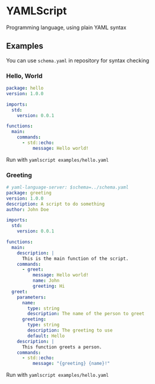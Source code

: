 # YAMLScript

Programming language, using plain YAML syntax

## Examples

You can use `schema.yaml` in repository for syntax checking

### Hello, World

```yaml
package: hello
version: 1.0.0

imports:
  std:
    version: 0.0.1

functions:
  main:
    commands:
      - std::echo:
          message: Hello world!
```

Run with `yamlscript examples/hello.yaml`

### Greeting

```yaml
# yaml-language-server: $schema=../schema.yaml
package: greeting
version: 1.0.0
description: A script to do something
author: John Doe

imports:
  std:
    version: 0.0.1

functions:
  main:
    description: |
      This is the main function of the script.
    commands:
      - greet:
          message: Hello world!
          name: John
          greeting: Hi
  greet:
    parameters:
      name:
        type: string
        description: The name of the person to greet
      greeting:
        type: string
        description: The greeting to use
        default: Hello
    description: |
      This function greets a person.
    commands:
      - std::echo:
          message: "{greeting} {name}!"
```

Run with `yamlscript examples/hello.yaml`

